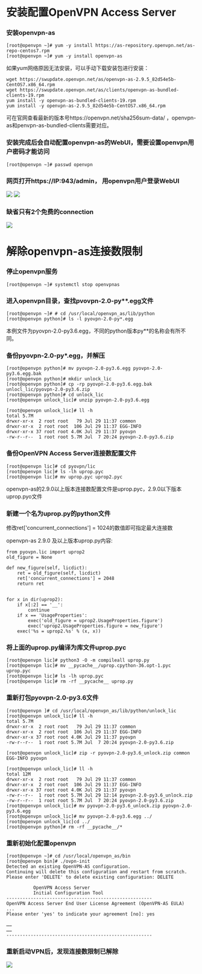 
# 安装配置OpenVPN Access Server
### 安装openvpn-as
```
[root@openvpn ~]# yum -y install https://as-repository.openvpn.net/as-repo-centos7.rpm
[root@openvpn ~]# yum -y install openvpn-as
```

如果yum网络原因无法安装，可以手动下载安装包进行安装：
```
wget https://swupdate.openvpn.net/as/openvpn-as-2.9.5_82d54e5b-CentOS7.x86_64.rpm
wget https://swupdate.openvpn.net/as/clients/openvpn-as-bundled-clients-19.rpm
yum install -y openvpn-as-bundled-clients-19.rpm
yum install -y openvpn-as-2.9.5_82d54e5b-CentOS7.x86_64.rpm
```
可在官网查看最新的版本号https://openvpn.net/sha256sum-data/   ，openvpn-as和penvpn-as-bundled-clients需要对应。

### 安装完成后会自动配置openvpn-as的WebUI，需要设置openvpn用户密码才能访问
```
[root@openvpn ~]# passwd openvpn
```

### 网页打开https://IP:943/admin，   用openvpn用户登录WebUI
![](https://devopsvn.xyz/wp-content/uploads/2021/07/Untitled-1.png)
![](https://devopsvn.xyz/wp-content/uploads/2021/07/Untitled-2.png)

### 缺省只有2个免费的connection
![](https://devopsvn.xyz/wp-content/uploads/2021/07/Untitled-4.png)

# 解除openvpn-as连接数限制
### 停止openvpn服务
```
[root@openvpn ~]# systemctl stop openvpnas
```

### 进入openvpn目录，查找pvovpn-2.0-py**.egg文件
```
[root@openvpn ~]# # cd /usr/local/openvpn_as/lib/python
[root@openvpn python]# ls -l pyovpn-2.0-py*.egg
```
本例文件为pyovpn-2.0-py3.6.egg，不同的python版本py**的名称会有所不同。

### 备份pyovpn-2.0-py*.egg，并解压
```
[root@openvpn python]# mv pyovpn-2.0-py3.6.egg pyovpn-2.0-py3.6.egg.bak
[root@openvpn python]# mkdir unlock_lic
[root@openvpn python]# cp -rp pyovpn-2.0-py3.6.egg.bak unlocl_lic/pyovpn-2.0-py3.6.zip
[root@openvpn python]# cd unlock_lic
[root@openvpn unlock_lic]# unzip pyovpn-2.0-py3.6.egg
```

```
[root@openvpn unlock_lic]# ll -h
total 5.7M
drwxr-xr-x  2 root root   79 Jul 29 11:37 common
drwxr-xr-x  2 root root  106 Jul 29 11:37 EGG-INFO
drwxr-xr-x 37 root root 4.0K Jul 29 11:37 pyovpn
-rw-r--r--  1 root root 5.7M Jul  7 20:24 pyovpn-2.0-py3.6.zip
```

### 备份OpenVPN Access Server连接数配置文件
```
[root@openvpn lic]# cd pyovpn/lic
[root@openvpn lic]# ls -lh uprop.pyc
[root@openvpn lic]# mv uprop.pyc uprop2.pyc
```
openvpn-as的2.9.0以上版本连接数配置文件是uprop.pyc，2.9.0以下版本uprop.pyo文件

### 新建一个名为uprop.py的python文件
修改ret['concurrent_connections'] = 1024的数值即可指定最大连接数

openvpn-as 2.9.0 及以上版本uprop.py内容:
```
from pyovpn.lic import uprop2
old_figure = None

def new_figure(self, licdict):
    ret = old_figure(self, licdict)
    ret['concurrent_connections'] = 2048
    return ret


for x in dir(uprop2):
    if x[:2] == '__':
        continue
    if x == 'UsageProperties':
        exec('old_figure = uprop2.UsageProperties.figure')
        exec('uprop2.UsageProperties.figure = new_figure')
    exec('%s = uprop2.%s' % (x, x))
```


### 将上面的uprop.py编译为库文件uprop.pyc
```
[root@openvpn lic]# python3 -O -m compileall uprop.py
[root@openvpn lic]# mv __pycache__/uprop.cpython-36.opt-1.pyc uprop.pyc
[root@openvpn lic]# ls -lh uprop.pyc
[root@openvpn lic]# rm -rf __pycache__ uprop.py
```

### 重新打包pyovpn-2.0-py3.6文件
```
[root@openvpn ]# cd /usr/local/openvpn_as/lib/python/unlock_lic
[root@openvpn unlock_lic]# ll -h
total 5.7M
drwxr-xr-x  2 root root   79 Jul 29 11:37 common
drwxr-xr-x  2 root root  106 Jul 29 11:37 EGG-INFO
drwxr-xr-x 37 root root 4.0K Jul 29 11:37 pyovpn
-rw-r--r--  1 root root 5.7M Jul  7 20:24 pyovpn-2.0-py3.6.zip

[root@openvpn unlock_lic]# zip -r pyovpn-2.0-py3.6_unlock.zip common EGG-INFO pyovpn

[root@openvpn unlock_lic]# ll -h
total 12M
drwxr-xr-x  2 root root   79 Jul 29 11:37 common
drwxr-xr-x  2 root root  106 Jul 29 11:37 EGG-INFO
drwxr-xr-x 37 root root 4.0K Jul 29 11:37 pyovpn
-rw-r--r--  1 root root 5.7M Jul 29 12:14 pyovpn-2.0-py3.6_unlock.zip
-rw-r--r--  1 root root 5.7M Jul  7 20:24 pyovpn-2.0-py3.6.zip
[root@openvpn unlock_lic]# mv pyovpn-2.0-py3.6_unlock.zip pyovpn-2.0-py3.6.egg
[root@openvpn unlock_lic]# mv pyovpn-2.0-py3.6.egg ../ 
[root@openvpn unlock_lic]cd ../
[root@openvpn python]# rm -rf __pycache__/*
```

### 重新初始化配置openvpn
```
[root@openvpn ~]# cd /usr/local/openvpn_as/bin
[root@openvpn bin]# ./ovpn-init
Detected an existing OpenVPN-AS configuration.
Continuing will delete this configuration and restart from scratch.
Please enter 'DELETE' to delete existing configuration: DELETE
 
          OpenVPN Access Server
          Initial Configuration Tool
------------------------------------------------------
OpenVPN Access Server End User License Agreement (OpenVPN-AS EULA)
...
Please enter 'yes' to indicate your agreement [no]: yes

……
……
------------------------------------------------------
```

### 重新启动VPN后，发现连接数限制已解除
![](https://devopsvn.xyz/wp-content/uploads/2021/07/Untitled-5.png)
